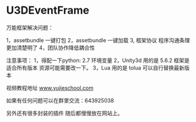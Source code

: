 # U3DEventFrame


万能框架解决问题：

1，assetbundle  一键打包
2，assetbundle  一键加载
3, 框架协议 程序沟通条理更加清楚明了
4，团队协作降低耦合性 



注意事项：
 1，得配一下python: 2.7 环境变量
 2，Unity3d 用的是 5.6.2  框架是适合所有版本 资源可能需要改一下。
 3，Lua 用的是 tolua 可以自行替换最新版本

视频教程地址  www.yujieschool.com

如果有任何问题可以在群里交流：643925038

另外还有很多封装的插件  随后都慢慢放在网站上。





